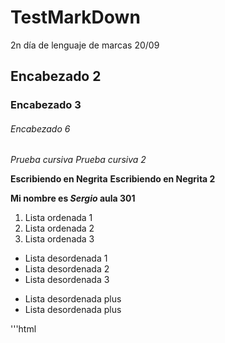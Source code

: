 # TestMarkDown
2n día de lenguaje de marcas 20/09 
## Encabezado 2 
### Encabezado 3
###### Encabezado 6

*Prueba cursiva*
_Prueba cursiva 2_

**Escribiendo en Negrita**
__Escribiendo en Negrita 2__

__Mi nombre es *Sergio* aula 301__

1. Lista ordenada 1
2. Lista ordenada 2
3. Lista ordenada 3

* Lista desordenada 1
* Lista desordenada 2
* Lista desordenada 3 

+ Lista desordenada plus 
+ Lista desordenada plus 

'''html
<html>
  <head>
  </head>
</html>

